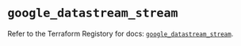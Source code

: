 # `google_datastream_stream`

Refer to the Terraform Registory for docs: [`google_datastream_stream`](https://registry.terraform.io/providers/hashicorp/google/5.1.0/docs/resources/datastream_stream).

